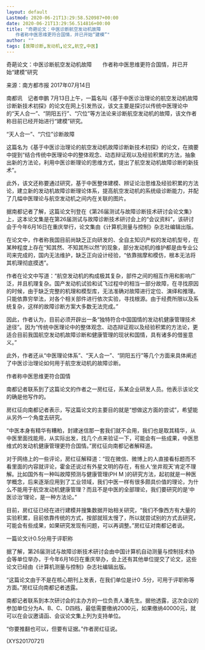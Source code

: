 ```yaml
---
layout: default
Lastmod: 2020-06-21T13:29:58.520987+00:00
date: 2020-06-21T13:29:56.514816+00:00
title: "奇葩论文：中医诊断航空发动机故障
　　作者称中医思维更符合国情，并已开始“建模”"
author: ""
tags: [故障诊断,发动机,论文,航空,中医]
---
```


奇葩论文：中医诊断航空发动机故障　　作者称中医思维更符合国情，并已开始“建模”研究

来源：南方都市报     2017年07月14日

南都讯　记者申鹏 7月13日上午，一篇名叫《基于中医诊治理论的航空发动机故障诊断新技术初探》的论文在网上引发热议，该文主要是探讨以传统中医理论中的“天人合一”、“阴阳五行”、“穴位”等方法论来诊断航空发动机的故障，该文作者称目前已经开始进行“建模”研究。

“天人合一”、“穴位”诊断故障

这篇名为《基于中医诊治理论的航空发动机故障诊断新技术初探》的论文，在摘要中提到“结合传统中医理论中的整体观念、动态辩证观以及经验积累的方法，抽象出新的方法论，利用中医诊断理论的思维方式，提出了航空发动机故障诊断的新技术”。

此外，该文还称要通过研究，基于中医整体建模、辨证论治思维及经验积累的方法论，建立新的发动机故障诊断理论体系，提高航空发动机的系统级诊断能力，并配了几幅中医理论与航空发动机之间内在关联的图片。

据南都记者了解，这篇论文刊登在《第26届测试与故障诊断技术研讨会论文集》上，这本论文集是在第26届测试与故障诊断技术研讨会上的“会议资料”，该研讨会于今年6月16日在重庆举行，论文集由《计算机测量与控制》杂志社编辑出版。

在论文中，作者称我国目前尚缺乏正向研发的、全自主知识产权的发动机型号，在某种程度上存在“知其然、不知其所以然”的现象，部分发动机的维护都是由专业公司来完成的，国内无法维护，缺乏正向设计经验，“依靠揣摩和模仿，根本无法将其机理彻底摸透”。

作者在论文中写道：“航空发动机的构成极其复杂，部件之间的相互作用和影响广泛，并且机理复杂。国产发动机试验和试飞过程中的相当一部分故障，在寻找原因的时候，由于缺乏完整的机理和模型库，无法准确对故障进行定位、演绎和推理。只能依靠穷举法，对各个相关部件进行依次实验，寻找根源。由于经费所限以及系统复杂，这样的故障诊断方案大多数无法完成。”

因此，作者认为，目前必须开辟出一条“独特符合中国国情的发动机健康管理技术途径”。因为“传统中医理论中的整体观念、动态辩证观以及经验积累的方法论，更适合目前我国航空发动机故障诊断和健康管理的现状和国情，具有诸多的借鉴意义。”

此外，作者还从“中医理论体系”、“天人合一”、“阴阳五行”等几个方面来具体阐述了中医诊治理论如何用于航空发动机的故障诊断。

作者称中医思维更符合国情

南都记者联系到了这篇论文的作者之一房红征，系某企业研发人员。他表示该论文的确是他写作的。

房红征向南都记者表示，写这篇论文的主要目的就是“想做这方面的尝试”，希望能从另外一个角度去研究。

“中医本身有精华有糟粕，封建迷信那一套我们就不会用，我们也是取其精华，从中医里面找能用，从实际出发，找几个点来验证一下，可能会有一些成果，中医思维式的发动机健康管理更符合国情。”房红征向南都记者解释道。

对于网络上的一些评论，房红征解释道：“现在微信、微博上的人直接看标题而不看里面的内容就评论，霍金还说过有外星文明的存在，有些人‘坐井观天’肯定不理解。比如国外有一种叫故障预测与健康管理(PH M )的研究方法，起初就是一种医学概念，后来逐渐应用到了工业领域，我们中医一样有很多颇具价值的理论，为什么不能用于航空发动机健康管理？而且不是中医的全部理论，我们要研究的是‘中医诊治’理论，是一种方法论。”

目前，房红征已经在进行建模并搜集数据开始相关研究，“我们不像西方有大量的实验积累，目前依靠传统的方式，按部就班太慢了，所以就尝试别的方式去研究，可能会有些成果，如果研究发现有问题，可以再调整。”房红征对南都记者说。

一篇论文计0.5分用于评职称

据了解，第26届测试与故障诊断技术研讨会由中国计算机自动测量与控制技术协会等单位举办，于今年6月16日在重庆举办，会上还有其他单位提交了论文，这些论文已经由《计算机测量与控制》杂志社编辑出版。

“这篇论文由于不是在核心期刊上发表，在我们单位是计0 .5分，可用于评职称等方面。”房红征向南都记者透露。

南都记者联系到本次研讨会的主办方的一位负责人潘先生。据他透露，这次会议的参加单位分为A、B、C、D四档，最低需要缴纳2000元，如果缴纳40000元，就可以在会议邀请函、会议论文集上列为支持单位。

“你要推翻也可以，但要有证据。”作者房红征说。

(XYS20170721)


